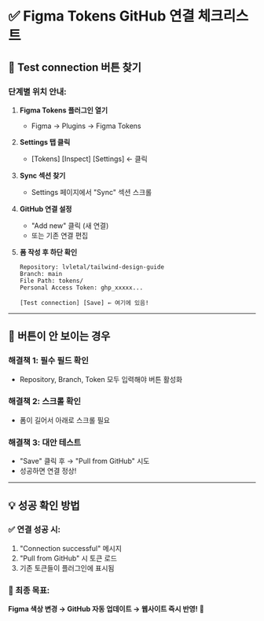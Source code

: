 # ✅ Figma Tokens GitHub 연결 체크리스트

## 🎯 Test connection 버튼 찾기

### **단계별 위치 안내:**

1. **Figma Tokens 플러그인 열기**
   - Figma → Plugins → Figma Tokens

2. **Settings 탭 클릭**
   - [Tokens] [Inspect] [Settings] ← 클릭

3. **Sync 섹션 찾기**
   - Settings 페이지에서 "Sync" 섹션 스크롤

4. **GitHub 연결 설정**
   - "Add new" 클릭 (새 연결)
   - 또는 기존 연결 편집

5. **폼 작성 후 하단 확인**
   ```
   Repository: lvletal/tailwind-design-guide
   Branch: main
   File Path: tokens/
   Personal Access Token: ghp_xxxxx...
   
   [Test connection] [Save] ← 여기에 있음!
   ```

---

## 🚨 버튼이 안 보이는 경우

### **해결책 1: 필수 필드 확인**
- Repository, Branch, Token 모두 입력해야 버튼 활성화

### **해결책 2: 스크롤 확인**  
- 폼이 길어서 아래로 스크롤 필요

### **해결책 3: 대안 테스트**
- "Save" 클릭 후 → "Pull from GitHub" 시도
- 성공하면 연결 정상!

---

## 💡 성공 확인 방법

### ✅ 연결 성공 시:
1. "Connection successful" 메시지
2. "Pull from GitHub" 시 토큰 로드
3. 기존 토큰들이 플러그인에 표시됨

### 🎯 최종 목표:
**Figma 색상 변경 → GitHub 자동 업데이트 → 웹사이트 즉시 반영!** 🚀 
